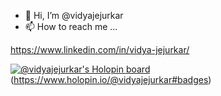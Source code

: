 - 👋 Hi, I’m @vidyajejurkar
- 📫 How to reach me ...

https://www.linkedin.com/in/vidya-jejurkar/

<!---
vidyajejurkar/vidyajejurkar is a ✨ special ✨ repository because its `README.md` (this file) appears on your GitHub profile.
You can click the Preview link to take a look at your changes.
--->
[![@vidyajejurkar's Holopin board](https://holopin.me/vidyajejurkar)](https://holopin.io/@vidyajejurkar)(https://www.holopin.io/@vidyajejurkar#badges)
